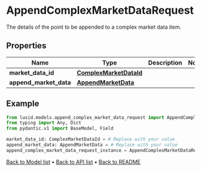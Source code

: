 # AppendComplexMarketDataRequest

The details of the point to be appended to a complex market data item.
## Properties
Name | Type | Description | Notes
------------ | ------------- | ------------- | -------------
**market_data_id** | [**ComplexMarketDataId**](ComplexMarketDataId.md) |  | 
**append_market_data** | [**AppendMarketData**](AppendMarketData.md) |  | 
## Example

```python
from lusid.models.append_complex_market_data_request import AppendComplexMarketDataRequest
from typing import Any, Dict
from pydantic.v1 import BaseModel, Field

market_data_id: ComplexMarketDataId = # Replace with your value
append_market_data: AppendMarketData = # Replace with your value
append_complex_market_data_request_instance = AppendComplexMarketDataRequest(market_data_id=market_data_id, append_market_data=append_market_data)

```

[Back to Model list](../README.md#documentation-for-models) &#8226; [Back to API list](../README.md#documentation-for-api-endpoints) &#8226; [Back to README](../README.md)

